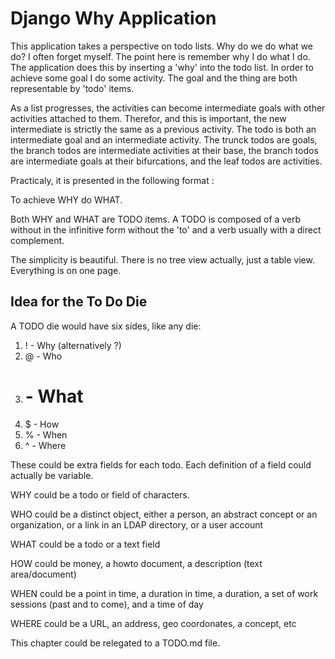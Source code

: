 # Django Why Application

This application takes a perspective on todo lists. Why do we do what we do? I often forget myself. The point here is remember why I do what I do. The application does this by inserting a 'why' into the todo list. In order to achieve some goal I do some activity. The goal and the thing are both representable by 'todo' items. 

As a list progresses, the activities can become intermediate goals with other activities attached to them. Therefor, and this is important, the new intermediate is strictly the same as a previous activity. The todo is both an intermediate goal and an intermediate activity. The trunck todos are goals, the branch todos are intermediate activities at their base, the branch todos are intermediate goals at their bifurcations, and the leaf todos are activities.

Practicaly, it is presented in the following format :

To achieve WHY do WHAT.

Both WHY and WHAT are TODO items. A TODO is composed of a verb without in the infinitive form without the 'to' and a verb usually with a direct complement. 

The simplicity is beautiful. There is no tree view actually, just a table view. Everything is on one page. 

## Idea for the To Do Die

A TODO die would have six sides, like any die:

1. ! - Why (alternatively ?)
2. @ - Who
3. # - What
4. $ - How
5. % - When 
6. ^ - Where

These could be extra fields for each todo. Each definition of a field could actually be variable.

WHY could be a todo or field of characters.

WHO could be a distinct object, either a person, an abstract concept or an organization, or a link in an LDAP directory, or a user account

WHAT could be a todo or a text field

HOW could be money, a howto document, a description (text area/document)

WHEN could be a point in time, a duration in time, a duration, a set of work sessions (past and to come), and a time of day

WHERE could be a URL, an address, geo coordonates, a concept, etc

This chapter could be relegated to a TODO.md file.